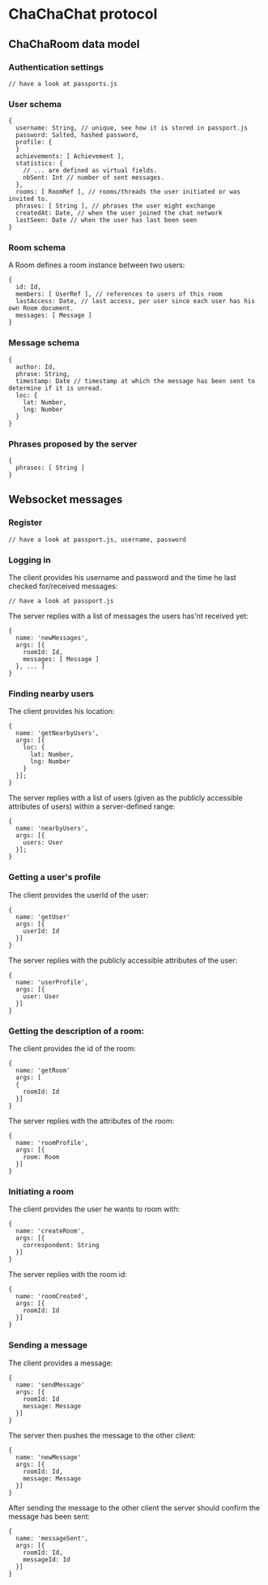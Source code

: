 # ChaChaChat protocol

## ChaChaRoom data model
### Authentication settings

    // have a look at passports.js

### User schema

    {
      username: String, // unique, see how it is stored in passport.js
      password: Salted, hashed password,
      profile: {
      }
      achievements: [ Achievement ],
      statistics: {
        // ... are defined as virtual fields.
        nbSent: Int // number of sent messages.
      },
      rooms: [ RoomRef ], // rooms/threads the user initiated or was invited to.
      phrases: [ String ], // phrases the user might exchange
      createdAt: Date, // when the user joined the chat network
      lastSeen: Date // when the user has last been seen
    }

### Room schema
A Room defines a room instance between two users:

    {
      id: Id,
      members: [ UserRef ], // references to users of this room
      lastAccess: Date, // last access, per user since each user has his own Room document.
      messages: [ Message ]
    }

### Message schema

    {
      author: Id,
      phrase: String,
      timestamp: Date // timestamp at which the message has been sent to determine if it is unread.
      loc: {
        lat: Number,
        lng: Number
      }
    }

### Phrases proposed by the server
    {
      phrases: [ String ]
    }

## Websocket messages
### Register

    // have a look at passport.js, username, password

### Logging in

The client provides his username and password and the time he last checked for/received messages:

    // have a look at passport.js

The server replies with a list of messages the users has'nt received yet:

    {
      name: 'newMessages',
      args: [{
        roomId: Id,
        messages: [ Message ]
      }, ... ]
    }

### Finding nearby users
The client provides his location:

    {
      name: 'getNearbyUsers',
      args: [{
        loc: {
          lat: Number,
          lng: Number
        }
      }];
    }

The server replies with a list of users (given as the publicly accessible attributes of users) within a server-defined range:

    {
      name: 'nearbyUsers',
      args: [{
        users: User
      }];
    }

### Getting a user's profile

The client provides the userId of the user:

    {
      name: 'getUser'
      args: [{
        userId: Id
      }]
    }

The server replies with the publicly accessible attributes of the user:

    {
      name: 'userProfile',
      args: [{
        user: User  
      }]
    }

### Getting the description of a room:

The client provides the id of the room:

    {
      name: 'getRoom'
      args: [
      {
        roomId: Id
      }]
    }

The server replies with the attributes of the room:

    {
      name: 'roomProfile',
      args: [{
        room: Room
      }]
    }

### Initiating a room
The client provides the user he wants to room with:

    {
      name: 'createRoom',
      args: [{
        correspondent: String
      }]
    }

The server replies with the room id:

    {
      name: 'roomCreated',
      args: [{
        roomId: Id
      }]
    }

### Sending a message
The client provides a message:

    {
      name: 'sendMessage'
      args: [{
        roomId: Id
        message: Message
      }]
    }

The server then pushes the message to the other client:

    {
      name: 'newMessage'
      args: [{
        roomId: Id,
        message: Message
      }]
    }

After sending the message to the other client the server should confirm the message has been sent:

    {
      name: 'messageSent',
      args: [{
        roomId: Id,
        messageId: Id
      }]
    }
